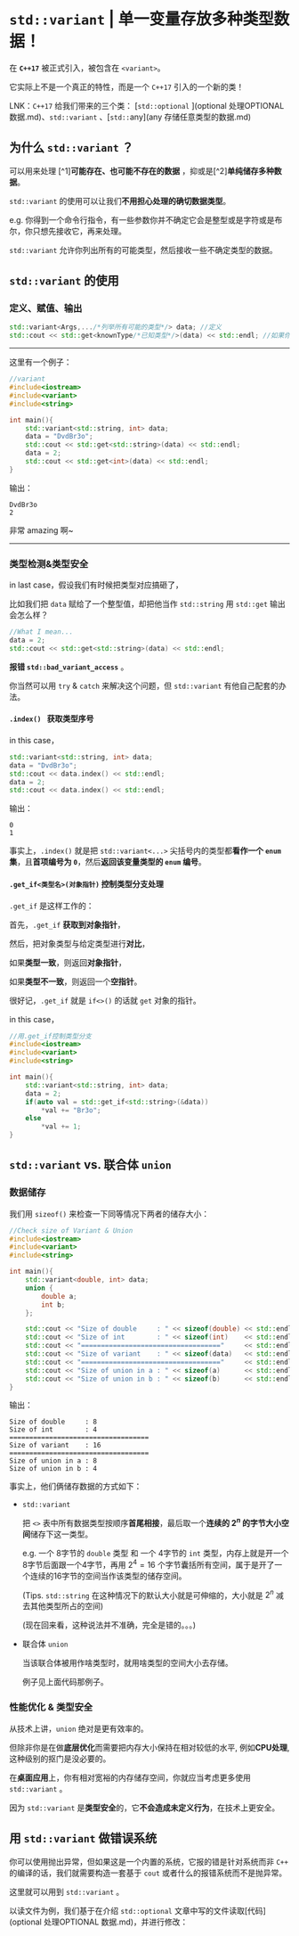 # `std::variant` | 单一变量存放多种类型数据！

在 **`C++17`** 被正式引入，被包含在 `<variant>`。

它实际上不是一个真正的特性，而是一个 `C++17` 引入的一个新的类！

LNK：`C++17` 给我们带来的三个类：  [`std::optional` ](optional 处理OPTIONAL数据.md)、`std::variant` 、[`std::`any](any 存储任意类型的数据.md)



## 为什么 `std::variant` ？

可以用来处理 [^1]**可能存在、也可能不存在的数据** ，抑或是[^2]**单纯储存多种数据**。

`std::variant` 的使用可以让我们**不用担心处理的确切数据类型**。

e.g. 你得到一个命令行指令，有一些参数你并不确定它会是整型或是字符或是布尔，你只想先接收它，再来处理。

`std::variant` 允许你列出所有的可能类型，然后接收一些不确定类型的数据。



## `std::variant` 的使用

### 定义、赋值、输出

```cpp
std::variant<Args,.../*列举所有可能的类型*/> data; //定义
std::cout << std::get<knownType/*已知类型*/>(data) << std::endl; //如果你想cout一个variant的话
```

------

这里有一个例子：

```cpp
//variant
#include<iostream>
#include<variant>
#include<string>

int main(){
    std::variant<std::string, int> data;
    data = "DvdBr3o";
    std::cout << std::get<std::string>(data) << std::endl;
    data = 2;
    std::cout << std::get<int>(data) << std::endl;
}
```

输出：

```
DvdBr3o
2
```

非常 amazing 啊~

------



### 类型检测&类型安全

in last case，假设我们有时候把类型对应搞砸了，

比如我们把 `data` 赋给了一个整型值，却把他当作 `std::string` 用 `std::get` 输出会怎么样？

```cpp
//What I mean...
data = 2;
std::cout << std::get<std::string>(data) << std::endl;
```

**报错 `std::bad_variant_access`** 。

你当然可以用 `try` & `catch` 来解决这个问题，但 `std::variant` 有他自己配套的办法。

#### `.index() ` 获取类型序号

in this case，

```cpp
std::variant<std::string, int> data;
data = "DvdBr3o";
std::cout << data.index() << std::endl;
data = 2;
std::cout << data.index() << std::endl;
```

输出：

```
0
1
```

事实上，`.index()` 就是把 `std::variant<...>` 尖括号内的类型都**看作一个 `enum` 集**，且**首项编号为 `0`**，然后**返回该变量类型的 `enum` 编号**。

#### `.get_if<类型名>(对象指针)` 控制类型分支处理

`.get_if` 是这样工作的：

首先，`.get_if` **获取到对象指针**，

然后，把对象类型与给定类型进行**对比**，

如果**类型一致**，则返回**对象指针**，

如果**类型不一致**，则返回一个**空指针**。

很好记，`.get_if` 就是 `if<>()` 的话就 `get` 对象的指针。

in this case，

```cpp
//用.get_if控制类型分支
#include<iostream>
#include<variant>
#include<string>

int main(){
    std::variant<std::string, int> data;
    data = 2;
    if(auto val = std::get_if<std::string>(&data))
        *val += "Br3o";
    else
        *val += 1;
}

```



## `std::variant`    vs.    联合体 `union`

### 数据储存

我们用 `sizeof()` 来检查一下同等情况下两者的储存大小：

```cpp
//Check size of Variant & Union
#include<iostream>
#include<variant>
#include<string>

int main(){
    std::variant<double, int> data;
    union {
        double a;
        int b;
    };

    std::cout << "Size of double     : " << sizeof(double) << std::endl;
    std::cout << "Size of int        : " << sizeof(int)    << std::endl;
    std::cout << "==================================="     << std::endl;
    std::cout << "Size of variant    : " << sizeof(data)   << std::endl;
    std::cout << "==================================="     << std::endl;
    std::cout << "Size of union in a : " << sizeof(a)      << std::endl;
    std::cout << "Size of union in b : " << sizeof(b)      << std::endl;
}
```

输出：

```
Size of double     : 8
Size of int        : 4
===================================
Size of variant    : 16
===================================
Size of union in a : 8
Size of union in b : 4
```

事实上，他们俩储存数据的方式如下：

+ `std::variant`

  把 `<>` 表中所有数据类型按顺序**首尾相接**，最后取一个**连续的 $2^n$ 的字节大小空间**储存下这一类型。

  e.g. 一个 8字节的 `double` 类型 和 一个 4字节的 `int` 类型，内存上就是开一个8字节后面跟一个4字节，再用 $2^4 = 16$ 个字节囊括所有空间，属于是开了一个连续的16字节的空间当作该类型的储存空间。

  (Tips. `std::string` 在这种情况下的默认大小就是可伸缩的，大小就是 $2^n$ 减去其他类型所占的空间)

  (现在回来看，这种说法并不准确，完全是错的。。。)

+ 联合体 `union`

	当该联合体被用作啥类型时，就用啥类型的空间大小去存储。

	例子见上面代码那例子。



### 性能优化 & 类型安全

从技术上讲，`union` 绝对是更有效率的。

但除非你是在做**底层优化**而需要把内存大小保持在相对较低的水平, 例如**CPU处理**, 这种级别的抠门是没必要的。

在**桌面应用**上，你有相对宽裕的内存储存空间，你就应当考虑更多使用 `std::variant` 。

因为 `std::variant` 是**类型安全**的，它**不会造成未定义行为**，在技术上更安全。



## 用 `std::variant` 做错误系统

你可以使用抛出异常，但如果这是一个内置的系统，它报的错是针对系统而非 `C++` 的编译的话，我们就需要构造一套基于 `cout` 或者什么的报错系统而不是抛异常。

这里就可以用到 `std::variant` 。

以读文件为例，我们基于在介绍 `std::optional` 文章中写的文件读取[代码](optional 处理OPTIONAL 数据.md)，并进行修改：

```cpp
```



